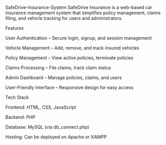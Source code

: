 SafeDrive-Insurance-System
SafeDrive Insurance is a web-based car insurance management system that simplifies policy management, claims filing, and vehicle tracking for users and administrators.

Features

User Authentication – Secure login, signup, and session management

Vehicle Management – Add, remove, and track insured vehicles

Policy Management – View active policies, terminate policies

Claims Processing – File claims, track claim status

Admin Dashboard – Manage policies, claims, and users

User-Friendly Interface – Responsive design for easy access

Tech Stack

Frontend: HTML, CSS, JavaScript

Backend: PHP

Database: MySQL (via db_connect.php)

Hosting: Can be deployed on Apache or XAMPP
